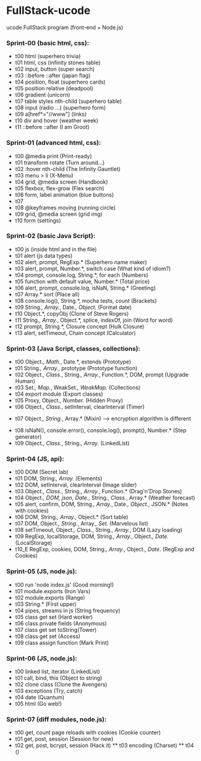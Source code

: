 # FullStack-ucode
ucode FullStack program (front-end + Node.js)

### Sprint-00 (basic html, css):
- t00	html (superhero trivia)
- t01	html, css (infinity stones table)
- t02	input, button (super search)
- t03   ::before ::after (japan flag)
- t04	position, float (superhero cards)
- t05	position relative (deadpool)
- t06	gradient (unicorn)
- t07	table styles nth-child (superhero table)
- t08	input (radio ...) (superhero form)
- t09	a[href*="//www"] (links)
- t10	div and hover (weather week)
- t11	::before ::after (I am Groot)

### Sprint-01 (advanced html, css):
- t00   @media print (Print-ready)
- t01   transform rotate (Turn around...)
- t02   :hover nth-child (The Infinity Gauntlet)
- t03   menu > li (X-Menu)
- t04   grid, @media screen (Handbook)
- t05   flexbox, flex-grow (Flex search)
- t06   form, label animation (blue buttons)
- t07 
- t08   @keyframes moving (running circle)
- t09   grid, @media screen (grid img)
- t10   form (settings)

### Sprint-02 (basic Java Script):
- t00   js (inside html and in the file)
- t01   alert (js data types)
- t02   alert, prompt, RegExp.* (Superhero name maker)
- t03	alert, prompt, Number.*, switch case (What kind of idiom?)
- t04   prompt, console.log, String.*, for each (Numbers)
- t05   function with default value, Number.* (Total price)
- t06   alert, prompt, console.log, isNaN, String.* (Greeting)
- t07   Array.* sort (Place all)
- t08   console.log(), String.*, mocha tests, count (Brackets)
- t09   String.*, Array.*, Date.*, Object.* (Format date)
- t10   Object.*, copyObj (Clone of Steve Rogers)
- t11   String.*, Array.*, Object.*, splice, indexOf, join (Word for word)
- t12   prompt, String.*, Closure concept (Hulk Closure)
- t13   alert, setTimeout, Chain concept (Calculator)

### Sprint-03 (Java Script, classes, collections):
- t00   Object.*, Math.*, Date.*, extends (Prototype)
- t01   String.*, Array.*, prototype (Prototype function)
- t02   Object.*, Class.*, String.*, Array.*, Function.*, DOM, prompt (Upgrade Human)
- t03   Set.*, Map.*, WeakSet.*, WeakMap.* (Collections)
- t04   export module (Export classes)
- t05   Proxy, Object.*, Number.* (Hidden Proxy)
- t06   Object.*, Class.*, setInterval, clearInterval (Timer)
* t07   Object.*, String.*, Array.* (Mixin) --> encryption algorithm is different
- t08   isNaN(), console.error(), console.log(), prompt(), Number.* (Step generator)
- t09   Object.*, Class.*, String.*, Array.* (LinkedList)

### Sprint-04 (JS, api):
- t00   DOM (Secret lab)
- t01   DOM, String.*, Array.* (Elements)
- t02   DOM, setInterval, clearInterval (Image slider)
- t03   Object.*, Class.*, String.*, Array.*, Function.* (Drag'n'Drop Stones)
- t04   Object.*, DOM, json, Date.*, String.*, Class.*, Array.* (Weather forecast)
- t05   alert, confirm, DOM, String.*, Array.*, Date.*, Object.*, JSON.* (Notes with cookies)
- t06   DOM, String.*, Array.*, Object.* (Sort table)
- t07   DOM, Object.*, String.*, Array.*, Set.* (Marvelous list)
- t08   setTimeout, Object.*, Class.*, String.*, Array.*, DOM (Lazy loading)
- t09   RegExp, localStorage, DOM, String.*, Array.*, Object.*, Date.* (LocalStorage)
- t10_E RegExp, cookies, DOM, String.*, Array.*, Object.*, Date.* (RegExp and Cookies)

### Sprint-05 (JS, node.js):
- t00   run 'node index.js' (Good morning!)
- t01   module.exports (Iron Vars)
- t02   module.exports (Range)
- t03   String.* (First upper)
- t04   pipes, streams in js (String frequency)
- t05   class get set (Hard worker)
- t06   class private fields (Anonymous)
- t07   class get set toString(Tower)
- t08   class get set (Access)
- t09   class assign function (Mark Print)

### Sprint-06 (JS, node.js):
- t00   linked list, iterator (LinkedList)
- t01   call, bind, this (Object to string)
- t02   clone class (Clone the Avengers)
- t03   exceptions (Try, catch)
- t04   date (Quantum)
- t05   html (Go web!)

### Sprint-07 (diff modules, node.js):
- t00   get, count page reloads with cookies (Cookie counter)
- t01   get, post, session (Session for new)
- t02   get, post, bcrypt, session (Hack it)
** t03   encoding (Charset)
** t04   ()




